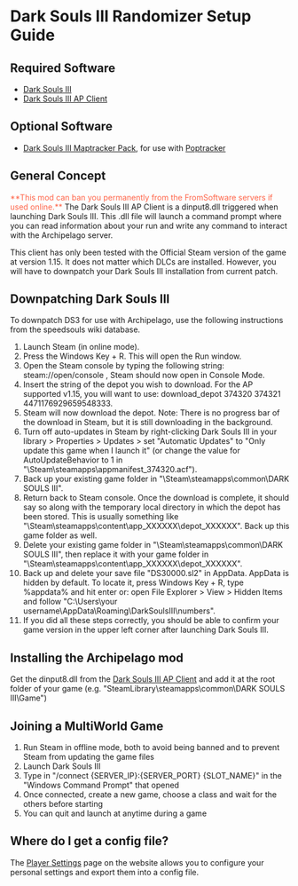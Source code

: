 # Dark Souls III Randomizer Setup Guide

## Required Software

- [Dark Souls III](https://store.steampowered.com/app/374320/DARK_SOULS_III/)
- [Dark Souls III AP Client](https://github.com/Marechal-L/Dark-Souls-III-Archipelago-client/releases)

## Optional Software

- [Dark Souls III Maptracker Pack](https://github.com/Br00ty/DS3_AP_Maptracker/releases/latest), for use with [Poptracker](https://github.com/black-sliver/PopTracker/releases)

## General Concept

<span style="color:tomato">
**This mod can ban you permanently from the FromSoftware servers if used online.** 
</span>
The Dark Souls III AP Client is a dinput8.dll triggered when launching Dark Souls III. This .dll file will launch a command 
prompt where you can read information about your run and write any command to interact with the Archipelago server.

This client has only been tested with the Official Steam version of the game at version 1.15. It does not matter which DLCs are installed. However, you will have to downpatch your Dark Souls III installation from current patch.

## Downpatching Dark Souls III

To downpatch DS3 for use with Archipelago, use the following instructions from the speedsouls wiki database. 

1. Launch Steam (in online mode).
2. Press the Windows Key + R. This will open the Run window.
3. Open the Steam console by typing the following string: steam://open/console , Steam should now open in Console Mode.
4. Insert the string of the depot you wish to download. For the AP supported v1.15, you will want to use: download_depot 374320 374321 4471176929659548333.
5. Steam will now download the depot. Note: There is no progress bar of the download in Steam, but it is still downloading in the background.
6. Turn off auto-updates in Steam by right-clicking Dark Souls III in your library > Properties > Updates > set "Automatic Updates" to "Only update this game when I launch it" (or change the value for AutoUpdateBehavior to 1 in "\Steam\steamapps\appmanifest_374320.acf").
7. Back up your existing game folder in "\Steam\steamapps\common\DARK SOULS III".
8. Return back to Steam console. Once the download is complete, it should say so along with the temporary local directory in which the depot has been stored. This is usually something like "\Steam\steamapps\content\app_XXXXXX\depot_XXXXXX". Back up this game folder as well.
9. Delete your existing game folder in "\Steam\steamapps\common\DARK SOULS III", then replace it with your game folder in "\Steam\steamapps\content\app_XXXXXX\depot_XXXXXX".
10. Back up and delete your save file "DS30000.sl2" in AppData. AppData is hidden by default. To locate it, press Windows Key + R, type %appdata% and hit enter or: open File Explorer > View > Hidden Items and follow "C:\Users\your username\AppData\Roaming\DarkSoulsIII\numbers".
11. If you did all these steps correctly, you should be able to confirm your game version in the upper left corner after launching Dark Souls III.


## Installing the Archipelago mod

Get the dinput8.dll from the [Dark Souls III AP Client](https://github.com/Marechal-L/Dark-Souls-III-Archipelago-client/releases) and 
add it at the root folder of your game (e.g. "SteamLibrary\steamapps\common\DARK SOULS III\Game")

## Joining a MultiWorld Game

1. Run Steam in offline mode, both to avoid being banned and to prevent Steam from updating the game files
2. Launch Dark Souls III
3. Type in "/connect {SERVER_IP}:{SERVER_PORT} {SLOT_NAME}" in the "Windows Command Prompt" that opened
4. Once connected, create a new game, choose a class and wait for the others before starting
5. You can quit and launch at anytime during a game

## Where do I get a config file?

The [Player Settings](/games/Dark%20Souls%20III/player-settings) page on the website allows you to
configure your personal settings and export them into a config file.
